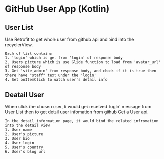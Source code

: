 GitHub User App (Kotlin)
===
User List
---
  Use Retrofit to get whole user from github api and bind into the recyclerView.

    Each of list contains 
    1. 'login' which is get from 'login' of response body
    2. Users picture which is use Glide function to load from 'avatar_url' of response body
    3. Get 'site_admin' from response body, and check if it is true then there have "staff" text under the 'login'
    4. Set onItemClick to watch user's detail info
Deatail User
---
  When click the chosen user, it would get received 'login' message from User List then to get detail user infomation from github Get a User api.
  
    In the detail information page, it would bind the related infromation into the detail view
    1. User name
    2. User's picture
    3. User bio
    4. User login
    5. User's country
    6. User's blog url
    
